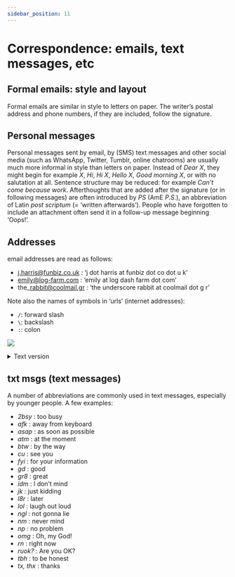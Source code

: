 ```yaml
---
sidebar_position: 11
---
```


# Correspondence: emails, text messages, etc

## Formal emails: style and layout

Formal emails are similar in style to letters on paper. The writer’s postal address and phone numbers, if they are included, follow the signature.

## Personal messages

Personal messages sent by email, by (SMS) text messages and other social media (such as WhatsApp, Twitter, Tumblr, online chatrooms) are usually much more informal in style than letters on paper. Instead of *Dear X*, they might begin for example *X*, *Hi*, *Hi X*, *Hello X*, *Good morning X*, or with no salutation at all. Sentence structure may be reduced: for example *Can’t come because work*. Afterthoughts that are added after the signature (or in following messages) are often introduced by *PS* (AmE *P.S.*), an abbreviation of Latin *post scriptum* (= ‘written afterwards’). People who have forgotten to include an attachment often send it in a follow-up message beginning ‘Oops!’.

## Addresses

email addresses are read as follows:

- j.harris@funbiz.co.uk : ‘j dot harris at funbiz dot co dot u k’
- emily@log-farm.com : ‘emily at log dash farm dot com’
- the\_rabbit@coolmail.gr : ‘the underscore rabbit at coolmail dot g r’

Note also the names of symbols in ‘urls’ (internet addresses):

- ``/``: forward slash
- ``\``: backslash
- ``:``: colon

![](/img/peu_img/peu147_3.jpg)

<details>
  <summary>Text version</summary>

**Example of an informal email**

> To: phil@gcom.org.net  
> Cc:  
> Subject: **new address**
>
> Hi Phil,
>
> Good to hear from you.
>
> How about 29 or 30 Sept?
>
> I am working like crazy - still a lot to do around the house.
Also signed up for a creative writing course - don't laugh!
>
> Enjoying the village - very interesting world this, but there
are times when they talk a language I don't understand. <span className="noto-color-emoji-regular">😀</span>
>
> New address etc below.
>
> Yours  
> Robin
>
> 63 Baker Lane  
> Carstairs  
> Yorkshire LS7 3PO  
> Tel 01466 790256
</details>

## txt msgs (text messages)

A number of abbreviations are commonly used in text messages, especially by younger people. A few examples:

- *2bsy* : too busy
- *afk* : away from keyboard
- *asap* : as soon as possible
- *atm* : at the moment
- *btw* : by the way
- *cu* : see you
- *fyi* : for your information
- *gd* : good
- *gr8* : great
- *idm* : I don’t mind
- *jk* : just kidding
- *l8r* : later
- *lol* : laugh out loud
- *ngl* : not gonna lie
- *nm* : never mind
- *np* : no problem
- *omg* : Oh, my God!
- *rn* : right now
- *ruok?* : Are you OK?
- *tbh* : to be honest
- *tx, thx* : thanks
